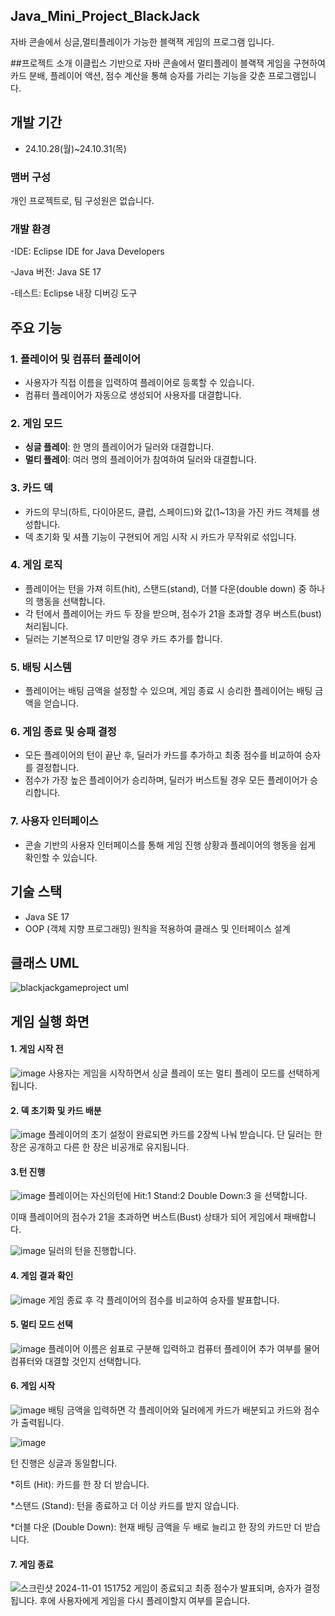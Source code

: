 ## Java_Mini_Project_BlackJack
자바 콘솔에서 싱글,멀티플레이가 가능한 블랙잭 게임의 프로그램 입니다.

##프로젝트 소개
이클립스 기반으로 자바 콘솔에서 멀티플레이 블랙잭 게임을 구현하여 카드 분배, 플레이어 액션, 점수 계산을 통해 승자를 가리는 기능을 갖춘 프로그램입니다.

## 개발 기간
* 24.10.28(월)~24.10.31(목)

### 맴버 구성
개인 프로젝트로, 팀 구성원은 없습니다.

### 개발 환경
-IDE: Eclipse IDE for Java Developers


-Java 버전: Java SE 17


-테스트: Eclipse 내장 디버깅 도구



## 주요 기능

### 1. 플레이어 및 컴퓨터 플레이어
- 사용자가 직접 이름을 입력하여 플레이어로 등록할 수 있습니다.
- 컴퓨터 플레이어가 자동으로 생성되어 사용자를 대결합니다.

### 2. 게임 모드
- **싱글 플레이**: 한 명의 플레이어가 딜러와 대결합니다.
- **멀티 플레이**: 여러 명의 플레이어가 참여하여 딜러와 대결합니다.

### 3. 카드 덱
- 카드의 무늬(하트, 다이아몬드, 클럽, 스페이드)와 값(1~13)을 가진 카드 객체를 생성합니다.
- 덱 초기화 및 셔플 기능이 구현되어 게임 시작 시 카드가 무작위로 섞입니다.

### 4. 게임 로직
- 플레이어는 턴을 가져 히트(hit), 스탠드(stand), 더블 다운(double down) 중 하나의 행동을 선택합니다.
- 각 턴에서 플레이어는 카드 두 장을 받으며, 점수가 21을 초과할 경우 버스트(bust) 처리됩니다.
- 딜러는 기본적으로 17 미만일 경우 카드 추가를 합니다.

### 5. 배팅 시스템
- 플레이어는 배팅 금액을 설정할 수 있으며, 게임 종료 시 승리한 플레이어는 배팅 금액을 얻습니다.

### 6. 게임 종료 및 승패 결정
- 모든 플레이어의 턴이 끝난 후, 딜러가 카드를 추가하고 최종 점수를 비교하여 승자를 결정합니다.
- 점수가 가장 높은 플레이어가 승리하며, 딜러가 버스트될 경우 모든 플레이어가 승리합니다.

### 7. 사용자 인터페이스
- 콘솔 기반의 사용자 인터페이스를 통해 게임 진행 상황과 플레이어의 행동을 쉽게 확인할 수 있습니다.

## 기술 스택
- Java SE 17
- OOP (객체 지향 프로그래밍) 원칙을 적용하여 클래스 및 인터페이스 설계

## 클래스 UML
![blackjackgameproject uml](https://github.com/user-attachments/assets/6858a814-9186-439f-97df-793428665b68)


## 게임 실행 화면

#### 1. 게임 시작 전 


![image](https://github.com/user-attachments/assets/d43395aa-7c55-49a8-8907-0eebb86955c2)
사용자는 게임을 시작하면서 싱글 플레이 또는 멀티 플레이 모드를 선택하게 됩니다.

#### 2. 덱 초기화 및 카드 배분
![image](https://github.com/user-attachments/assets/009cf832-2c44-44f4-8016-53e88fa4504e)
플레이어의 초기 설정이 완료되면 카드를 2장씩 나눠 받습니다. 단 딜러는 한 장은 공개하고 다른 한 장은 비공개로 유지됩니다.

#### 3.턴 진행
![image](https://github.com/user-attachments/assets/53995a13-be2d-4beb-863e-0733a4464c3e)
플레이어는 자신의턴에 Hit:1 Stand:2 Double Down:3 을 선택합니다.

이때 플레이어의 점수가 21을 초과하면 버스트(Bust) 상태가 되어 게임에서 패배합니다.

![image](https://github.com/user-attachments/assets/bf32b9ce-cd27-430e-8bd0-7b44bec4dee9)
딜러의 턴을 진행합니다.

#### 4. 게임 결과 확인
![image](https://github.com/user-attachments/assets/825c9d42-4902-4940-9ecb-49845216bf2a)
게임 종료 후 각 플레이어의 점수를 비교하여 승자를 발표합니다.

#### 5. 멀티 모드 선택
![image](https://github.com/user-attachments/assets/be5dd609-4045-4cbb-8f2d-53fd04bd60b8)
플레이어 이름은 쉼표로 구분해 입력하고 컴퓨터 플레이어 추가 여부를 물어 컴퓨터와 대결할 것인지 선택합니다.

#### 6. 게임 시작
![image](https://github.com/user-attachments/assets/2213a9dd-4b9c-418a-a0c0-0c22ffbb54ce)
배팅 금액을 입력하면 각 플레이어와 딜러에게 카드가 배분되고 카드와 점수가 출력됩니다.

![image](https://github.com/user-attachments/assets/8cb85576-89c2-4e1c-a021-e7a61101ff03)

턴 진행은 싱글과 동일합니다.


*히트 (Hit): 카드를 한 장 더 받습니다.

*스탠드 (Stand): 턴을 종료하고 더 이상 카드를 받지 않습니다.

*더블 다운 (Double Down): 현재 배팅 금액을 두 배로 늘리고 한 장의 카드만 더 받습니다.
#### 7. 게임 종료
![스크린샷 2024-11-01 151752](https://github.com/user-attachments/assets/ed3c4ec5-91ad-49eb-a4d4-78dd680bbe18)
게임이 종료되고 최종 점수가 발표되며, 승자가 결정됩니다. 후에 사용자에게 게임을 다시 플레이할지 여부를 묻습니다.
